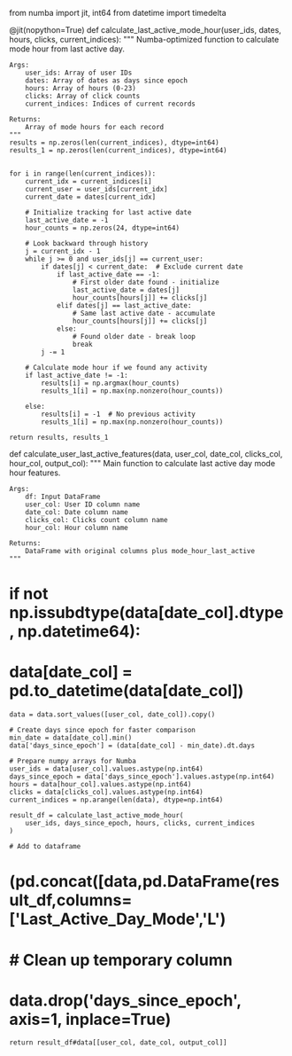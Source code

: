 from numba import jit, int64
from datetime import timedelta

@jit(nopython=True)
def calculate_last_active_mode_hour(user_ids, dates, hours, clicks, current_indices):
    """
    Numba-optimized function to calculate mode hour from last active day.
    
    Args:
        user_ids: Array of user IDs
        dates: Array of dates as days since epoch
        hours: Array of hours (0-23)
        clicks: Array of click counts
        current_indices: Indices of current records
        
    Returns:
        Array of mode hours for each record
    """
    results = np.zeros(len(current_indices), dtype=int64)
    results_1 = np.zeros(len(current_indices), dtype=int64)
    
    
    for i in range(len(current_indices)):
        current_idx = current_indices[i]
        current_user = user_ids[current_idx]
        current_date = dates[current_idx]
        
        # Initialize tracking for last active date
        last_active_date = -1
        hour_counts = np.zeros(24, dtype=int64)
        
        # Look backward through history
        j = current_idx - 1
        while j >= 0 and user_ids[j] == current_user:
            if dates[j] < current_date:  # Exclude current date
                if last_active_date == -1:
                    # First older date found - initialize
                    last_active_date = dates[j]
                    hour_counts[hours[j]] += clicks[j]
                elif dates[j] == last_active_date:
                    # Same last active date - accumulate
                    hour_counts[hours[j]] += clicks[j]
                else:
                    # Found older date - break loop
                    break
            j -= 1
        
        # Calculate mode hour if we found any activity
        if last_active_date != -1:
            results[i] = np.argmax(hour_counts)
            results_1[i] = np.max(np.nonzero(hour_counts))
            
        else:
            results[i] = -1  # No previous activity
            results_1[i] = np.max(np.nonzero(hour_counts))
    
    return results, results_1

def calculate_user_last_active_features(data, user_col, date_col, clicks_col, hour_col, output_col):
    """
    Main function to calculate last active day mode hour features.
    
    Args:
        df: Input DataFrame
        user_col: User ID column name
        date_col: Date column name
        clicks_col: Clicks count column name
        hour_col: Hour column name
        
    Returns:
        DataFrame with original columns plus mode_hour_last_active
    """
#     if not np.issubdtype(data[date_col].dtype, np.datetime64):
#         data[date_col] = pd.to_datetime(data[date_col])
    
    data = data.sort_values([user_col, date_col]).copy()
    
    # Create days since epoch for faster comparison
    min_date = data[date_col].min()
    data['days_since_epoch'] = (data[date_col] - min_date).dt.days
    
    # Prepare numpy arrays for Numba
    user_ids = data[user_col].values.astype(np.int64)
    days_since_epoch = data['days_since_epoch'].values.astype(np.int64)
    hours = data[hour_col].values.astype(np.int64)
    clicks = data[clicks_col].values.astype(np.int64)
    current_indices = np.arange(len(data), dtype=np.int64)
    
    result_df = calculate_last_active_mode_hour(
        user_ids, days_since_epoch, hours, clicks, current_indices
    )
    
    # Add to dataframe
#     (pd.concat([data,pd.DataFrame(result_df,columns=['Last_Active_Day_Mode','L')
    
#     # Clean up temporary column
#     data.drop('days_since_epoch', axis=1, inplace=True)
    
    return result_df#data[[user_col, date_col, output_col]]
